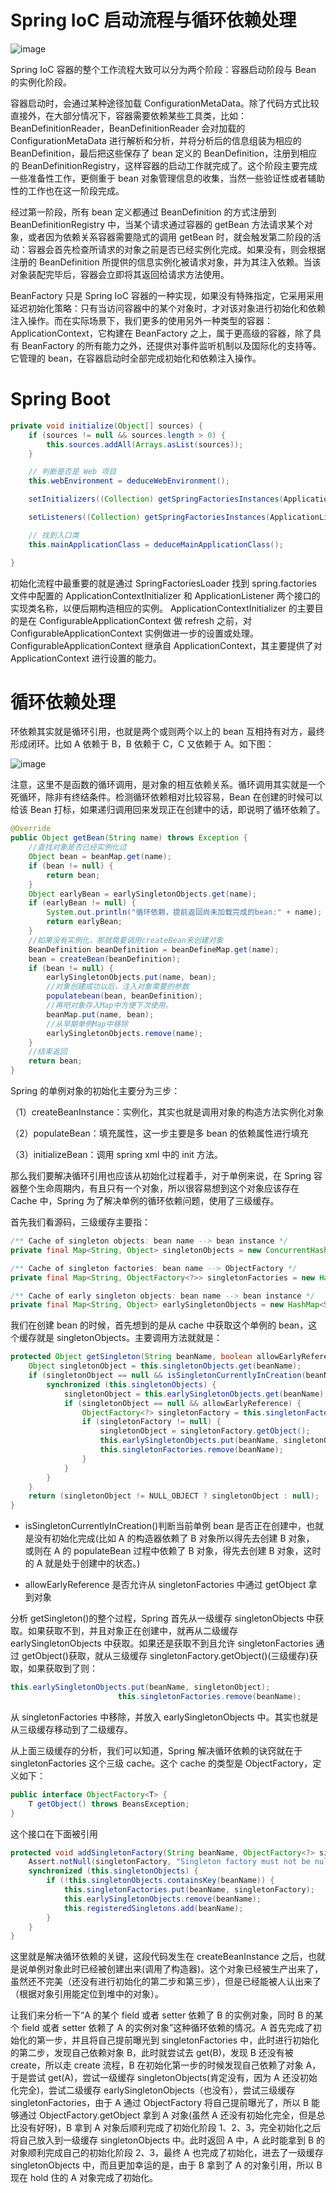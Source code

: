 # Spring IoC 启动流程与循环依赖处理

![image](https://user-images.githubusercontent.com/5803001/47839747-cad96580-ddee-11e8-8da9-175853251acb.png)

Spring IoC 容器的整个工作流程大致可以分为两个阶段：容器启动阶段与 Bean 的实例化阶段。

容器启动时，会通过某种途径加载 ConfigurationMetaData。除了代码方式比较直接外，在大部分情况下，容器需要依赖某些工具类，比如： BeanDefinitionReader，BeanDefinitionReader 会对加载的 ConfigurationMetaData 进行解析和分析，并将分析后的信息组装为相应的 BeanDefinition，最后把这些保存了 bean 定义的 BeanDefinition，注册到相应的 BeanDefinitionRegistry，这样容器的启动工作就完成了。这个阶段主要完成一些准备性工作，更侧重于 bean 对象管理信息的收集，当然一些验证性或者辅助性的工作也在这一阶段完成。

经过第一阶段，所有 bean 定义都通过 BeanDefinition 的方式注册到 BeanDefinitionRegistry 中，当某个请求通过容器的 getBean 方法请求某个对象，或者因为依赖关系容器需要隐式的调用 getBean 时，就会触发第二阶段的活动：容器会首先检查所请求的对象之前是否已经实例化完成。如果没有，则会根据注册的 BeanDefinition 所提供的信息实例化被请求对象，并为其注入依赖。当该对象装配完毕后，容器会立即将其返回给请求方法使用。

BeanFactory 只是 Spring IoC 容器的一种实现，如果没有特殊指定，它采用采用延迟初始化策略：只有当访问容器中的某个对象时，才对该对象进行初始化和依赖注入操作。而在实际场景下，我们更多的使用另外一种类型的容器： ApplicationContext，它构建在 BeanFactory 之上，属于更高级的容器，除了具有 BeanFactory 的所有能力之外，还提供对事件监听机制以及国际化的支持等。它管理的 bean，在容器启动时全部完成初始化和依赖注入操作。

# Spring Boot

```java
private void initialize(Object[] sources) {
    if (sources != null && sources.length > 0) {
        this.sources.addAll(Arrays.asList(sources));
    }

    // 判断是否是 Web 项目
    this.webEnvironment = deduceWebEnvironment();

    setInitializers((Collection) getSpringFactoriesInstances(ApplicationContextInitializer.class));

    setListeners((Collection) getSpringFactoriesInstances(ApplicationListener.class));

    // 找到入口类
    this.mainApplicationClass = deduceMainApplicationClass();

}
```

初始化流程中最重要的就是通过 SpringFactoriesLoader 找到 spring.factories 文件中配置的 ApplicationContextInitializer 和 ApplicationListener 两个接口的实现类名称，以便后期构造相应的实例。 ApplicationContextInitializer 的主要目的是在 ConfigurableApplicationContext 做 refresh 之前，对 ConfigurableApplicationContext 实例做进一步的设置或处理。ConfigurableApplicationContext 继承自 ApplicationContext，其主要提供了对 ApplicationContext 进行设置的能力。

# 循环依赖处理

环依赖其实就是循环引用，也就是两个或则两个以上的 bean 互相持有对方，最终形成闭环。比如 A 依赖于 B，B 依赖于 C，C 又依赖于 A。如下图：

![image](https://user-images.githubusercontent.com/5803001/47979315-73dcd480-e0fd-11e8-808b-36194c2435e5.png)

注意，这里不是函数的循环调用，是对象的相互依赖关系。循环调用其实就是一个死循环，除非有终结条件。检测循环依赖相对比较容易，Bean 在创建的时候可以给该 Bean 打标，如果递归调用回来发现正在创建中的话，即说明了循环依赖了。

```java
@Override
public Object getBean(String name) throws Exception {
    //查找对象是否已经实例化过
    Object bean = beanMap.get(name);
    if (bean != null) {
        return bean;
    }
    Object earlyBean = earlySingletonObjects.get(name);
    if (earlyBean != null) {
        System.out.println("循环依赖，提前返回尚未加载完成的bean:" + name);
        return earlyBean;
    }
    //如果没有实例化，那就需要调用createBean来创建对象
    BeanDefinition beanDefinition = beanDefineMap.get(name);
    bean = createBean(beanDefinition);
    if (bean != null) {
        earlySingletonObjects.put(name, bean);
        //对象创建成功以后，注入对象需要的参数
        populatebean(bean, beanDefinition);
        //再吧对象存入Map中方便下次使用。
        beanMap.put(name, bean);
        //从早期单例Map中移除
        earlySingletonObjects.remove(name);
    }
    //结束返回
    return bean;
}
```

Spring 的单例对象的初始化主要分为三步：

（1）createBeanInstance：实例化，其实也就是调用对象的构造方法实例化对象

（2）populateBean：填充属性，这一步主要是多 bean 的依赖属性进行填充

（3）initializeBean：调用 spring xml 中的 init 方法。

那么我们要解决循环引用也应该从初始化过程着手，对于单例来说，在 Spring 容器整个生命周期内，有且只有一个对象，所以很容易想到这个对象应该存在 Cache 中，Spring 为了解决单例的循环依赖问题，使用了三级缓存。

首先我们看源码，三级缓存主要指：

```java
/** Cache of singleton objects: bean name --> bean instance */
private final Map<String, Object> singletonObjects = new ConcurrentHashMap<String, Object>(256);

/** Cache of singleton factories: bean name --> ObjectFactory */
private final Map<String, ObjectFactory<?>> singletonFactories = new HashMap<String, ObjectFactory<?>>(16);

/** Cache of early singleton objects: bean name --> bean instance */
private final Map<String, Object> earlySingletonObjects = new HashMap<String, Object>(16);
```

我们在创建 bean 的时候，首先想到的是从 cache 中获取这个单例的 bean，这个缓存就是 singletonObjects。主要调用方法就就是：

```java
protected Object getSingleton(String beanName, boolean allowEarlyReference) {
    Object singletonObject = this.singletonObjects.get(beanName);
    if (singletonObject == null && isSingletonCurrentlyInCreation(beanName)) {
        synchronized (this.singletonObjects) {
            singletonObject = this.earlySingletonObjects.get(beanName);
            if (singletonObject == null && allowEarlyReference) {
                ObjectFactory<?> singletonFactory = this.singletonFactories.get(beanName);
                if (singletonFactory != null) {
                    singletonObject = singletonFactory.getObject();
                    this.earlySingletonObjects.put(beanName, singletonObject);
                    this.singletonFactories.remove(beanName);
                }
            }
        }
    }
    return (singletonObject != NULL_OBJECT ? singletonObject : null);
}
```

- isSingletonCurrentlyInCreation()判断当前单例 bean 是否正在创建中，也就是没有初始化完成(比如 A 的构造器依赖了 B 对象所以得先去创建 B 对象， 或则在 A 的 populateBean 过程中依赖了 B 对象，得先去创建 B 对象，这时的 A 就是处于创建中的状态。)

- allowEarlyReference 是否允许从 singletonFactories 中通过 getObject 拿到对象

分析 getSingleton()的整个过程，Spring 首先从一级缓存 singletonObjects 中获取。如果获取不到，并且对象正在创建中，就再从二级缓存 earlySingletonObjects 中获取。如果还是获取不到且允许 singletonFactories 通过 getObject()获取，就从三级缓存 singletonFactory.getObject()(三级缓存)获取，如果获取到了则：

```java
this.earlySingletonObjects.put(beanName, singletonObject);
                        this.singletonFactories.remove(beanName);
```

从 singletonFactories 中移除，并放入 earlySingletonObjects 中。其实也就是从三级缓存移动到了二级缓存。

从上面三级缓存的分析，我们可以知道，Spring 解决循环依赖的诀窍就在于 singletonFactories 这个三级 cache。这个 cache 的类型是 ObjectFactory，定义如下：

```java
public interface ObjectFactory<T> {
    T getObject() throws BeansException;
}
```

这个接口在下面被引用

```java
protected void addSingletonFactory(String beanName, ObjectFactory<?> singletonFactory) {
    Assert.notNull(singletonFactory, "Singleton factory must not be null");
    synchronized (this.singletonObjects) {
        if (!this.singletonObjects.containsKey(beanName)) {
            this.singletonFactories.put(beanName, singletonFactory);
            this.earlySingletonObjects.remove(beanName);
            this.registeredSingletons.add(beanName);
        }
    }
}
```

这里就是解决循环依赖的关键，这段代码发生在 createBeanInstance 之后，也就是说单例对象此时已经被创建出来(调用了构造器)。这个对象已经被生产出来了，虽然还不完美（还没有进行初始化的第二步和第三步），但是已经能被人认出来了（根据对象引用能定位到堆中的对象）。

让我们来分析一下“A 的某个 field 或者 setter 依赖了 B 的实例对象，同时 B 的某个 field 或者 setter 依赖了 A 的实例对象”这种循环依赖的情况。A 首先完成了初始化的第一步，并且将自己提前曝光到 singletonFactories 中，此时进行初始化的第二步，发现自己依赖对象 B，此时就尝试去 get(B)，发现 B 还没有被 create，所以走 create 流程，B 在初始化第一步的时候发现自己依赖了对象 A，于是尝试 get(A)，尝试一级缓存 singletonObjects(肯定没有，因为 A 还没初始化完全)，尝试二级缓存 earlySingletonObjects（也没有），尝试三级缓存 singletonFactories，由于 A 通过 ObjectFactory 将自己提前曝光了，所以 B 能够通过 ObjectFactory.getObject 拿到 A 对象(虽然 A 还没有初始化完全，但是总比没有好呀)，B 拿到 A 对象后顺利完成了初始化阶段 1、2、3，完全初始化之后将自己放入到一级缓存 singletonObjects 中。此时返回 A 中，A 此时能拿到 B 的对象顺利完成自己的初始化阶段 2、3，最终 A 也完成了初始化，进去了一级缓存 singletonObjects 中，而且更加幸运的是，由于 B 拿到了 A 的对象引用，所以 B 现在 hold 住的 A 对象完成了初始化。

